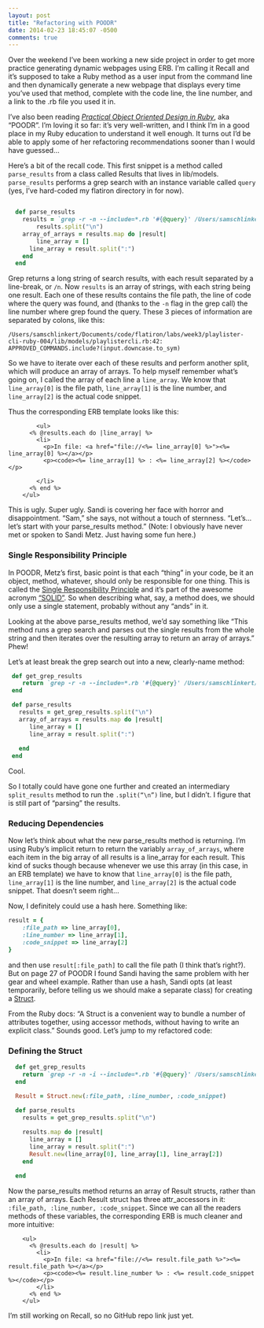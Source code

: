 ```yaml
---
layout: post
title: "Refactoring with POODR"
date: 2014-02-23 18:45:07 -0500
comments: true
---
```


Over the weekend I’ve been working a new side project in order to get more practice generating dynamic webpages using ERB. I’m calling it Recall and it’s supposed to take a Ruby method as a user input from the command line and then dynamically generate a new webpage that displays every time you’ve used that method, complete with the code line, the line number, and a link to the .rb file you used it in. 

I’ve also been reading [_Practical Object Oriented Design in Ruby_](http://www.amazon.com/Practical-Object-Oriented-Design-Ruby-Addison-Wesley/dp/0321721330/ref=sr_1_1?s=books&ie=UTF8&qid=1393199505&sr=1-1&keywords=practical+object-oriented+design+in+ruby), aka “POODR”. I’m loving it so far: it’s very well-written, and I think I’m in a good place in my Ruby education to understand it well enough. It turns out I’d be able to apply some of her refactoring recommendations sooner than I would have guessed… 

<!-- more -->

Here’s a bit of the recall code. This first snippet is a method called ```parse_results``` from a class called Results that lives in lib/models. ```parse_results``` performs a grep search with an instance variable called ```query``` (yes, I’ve hard-coded my flatiron directory in for now). 

``` ruby 

  def parse_results
    results = `grep -r -n --include=*.rb '#{@query}' /Users/samschlinkert/Documents/code/flatiron`
		results.split("\n")
   	array_of_arrays = results.map do |result|
     	line_array = []
      line_array = result.split(":")
    end 
  end

```

Grep returns a long string of search results, with each result separated by a line-break, or ```/n```. Now ```results``` is an array of strings, with each string being one result. Each one of these results contains the file path, the line of code where the query was found, and (thanks to the ```-n``` flag in the grep call) the line number where grep found the query. These 3 pieces of information are separated by colons, like this:

```
/Users/samschlinkert/Documents/code/flatiron/labs/week3/playlister-cli-ruby-004/lib/models/playlistercli.rb:42:    APPROVED_COMMANDS.include?(input.downcase.to_sym)
```

So we have to iterate over each of these results and perform another split, which will produce an array of arrays. To help myself remember what’s going on, I called the array of each line a ```line_array```. We know that ```line_array[0]``` is the file path, ```line_array[1]``` is the line number, and ```line_array[2]``` is the actual code snippet. 

Thus the corresponding ERB template looks like this: 

```
		<ul>
      <% @results.each do |line_array| %>
        <li>   
          <p>In file: <a href="file://<%= line_array[0] %>"><%= line_array[0] %></a></p>
          <p><code><%= line_array[1] %> : <%= line_array[2] %></code></p>
          
        </li>
      <% end %>
    </ul> 
```

This is ugly. Super ugly. Sandi is covering her face with horror and disappointment. “Sam,” she says, not without a touch of sternness. “Let’s… let’s start with your parse_results method.”  (Note: I obviously have never met or spoken to Sandi Metz. Just having some fun here.) 

### Single Responsibility Principle

In POODR, Metz’s first, basic point is that each “thing” in your code, be it an object, method, whatever, should only be responsible for one thing. This is called the [Single Responsibility Principle](http://en.wikipedia.org/wiki/Single_responsibility_principle) and it’s part of the awesome acronym [“SOLID”](http://en.wikipedia.org/wiki/SOLID_(object-oriented_design)). So when describing what, say, a method does, we should only use a single statement, probably without any “ands” in it. 

Looking at the above parse_results method, we’d say something like “This method runs a grep search and parses out the single results from the whole string and then iterates over the resulting array to return an array of arrays.” Phew! 

Let’s at least break the grep search out into a new, clearly-name method:

```ruby 
 def get_grep_results
    return `grep -r -n --include=*.rb '#{@query}' /Users/samschlinkert/Documents/code/flatiron`
 end

 def parse_results
   results = get_grep_results.split("\n")
   array_of_arrays = results.map do |result|
      line_array = []
      line_array = result.split(":")
 
   end 
 end

```

Cool. 

So I totally could have gone one further and created an intermediary ```split_results``` method to run the ```.split(“\n”)``` line, but I didn’t. I figure that is still part of “parsing” the results. 

### Reducing Dependencies 

Now let’s think about what the new parse_results method is returning. I’m using Ruby’s implicit return to return the variably ```array_of_arrays```, where each item in the big array of all results is a line_array for each result. This kind of sucks though because whenever we use this array (in this case, in an ERB template) we have to know that ```line_array[0]``` is the file path, ```line_array[1]``` is the line number, and ```line_array[2]``` is the actual code snippet. That doesn’t seem right… 

Now, I definitely could use a hash here. Something like: 

```ruby
result = { 
	:file_path => line_array[0],
	:line_number => line_array[1], 
	:code_snippet => line_array[2]
}
```

and then use ```result[:file_path]``` to call the file path (I think that’s right?). But on page 27 of POODR I found Sandi having the same problem with her gear and wheel example. Rather than use a hash, Sandi opts (at least temporarily, before telling us we should make a separate class) for creating a [Struct](http://www.ruby-doc.org/core-2.1.0/Struct.html). 

From the Ruby docs: “A Struct is a convenient way to bundle a number of attributes together, using accessor methods, without having to write an explicit class.” Sounds good. Let’s jump to my refactored code:


### Defining the Struct

```ruby
  def get_grep_results
    return `grep -r -n -i --include=*.rb '#{@query}' /Users/samschlinkert/Documents/code/flatiron`
  end

  Result = Struct.new(:file_path, :line_number, :code_snippet) 

  def parse_results
    results = get_grep_results.split("\n")
  
    results.map do |result|
      line_array = []
      line_array = result.split(":")
      Result.new(line_array[0], line_array[1], line_array[2])
    end 

  end

```

Now the parse_results method returns an array of Result structs, rather than an array of arrays. Each Result struct has three attr_accessors in it: ```:file_path, :line_number, :code_snippet```. Since we can all the readers methods of these variables, the corresponding ERB is much cleaner and more intuitive: 

```erb
    <ul>
      <% @results.each do |result| %>
        <li>   
          <p>In file: <a href="file://<%= result.file_path %>"><%= result.file_path %></a></p>
          <p><code><%= result.line_number %> : <%= result.code_snippet %></code></p>
        </li>
      <% end %>
    </ul> 
```

I’m still working on Recall, so no GitHub repo link just yet. 


